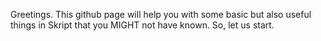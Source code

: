 Greetings. This github page will help you with some basic but also useful things in Skript that you MIGHT not have known.
So, let us start.
